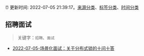 :alarm_clock: 更新时间: 2022-07-05 21:39:17。[来源分类](../README.md)、[标签分类](../TAGS.md)、[时间分类](../TIMELINE.md)

## 招聘面试


> 关键字：`招聘`、`面试`



- [2022-07-05-场景化面试：关于分布式锁的十问十答](https://toutiao.io/k/1uhzu4h) 